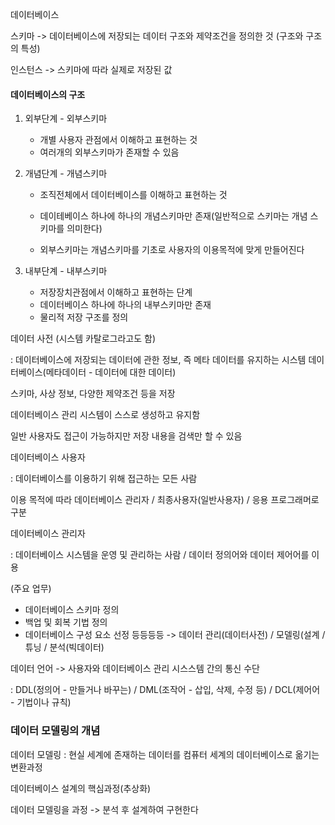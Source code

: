 데이터베이스



스키마 -> 데이터베이스에 저장되는 데이터 구조와 제약조건을 정의한 것 (구조와 구조의 특성)



인스턴스 -> 스키마에 따라 실제로 저장된 값

#### 데이터베이스의 구조

1. 외부단계 - 외부스키마 

   - 개별 사용자 관점에서 이해하고 표현하는 것
   - 여러개의 외부스키마가 존재할 수 있음

2. 개념단계 - 개념스키마

   * 조직전체에서 데이터베이스를 이해하고 표현하는 것

   * 데이테베이스 하나에 하나의 개념스키마만 존재(일반적으로 스키마는 개념 스키마를 의미한다)
   * 외부스키마는 개념스키마를 기초로 사용자의 이용목적에 맞게 만들어진다

3. 내부단계 - 내부스키마

   * 저장장치관점에서 이해하고 표현하는 단계
   * 데이터베이스 하나에 하나의 내부스키마만 존재
   * 물리적 저장 구조를 정의



데이터 사전 (시스템 카탈로그라고도 함)

: 데이터베이스에 저장되는 데이터에 관한 정보, 즉 메타 데이터를 유지하는 시스템 데이터베이스(메타데이터 - 데이터에 대한 데이터)

스키마, 사상 정보, 다양한 제약조건 등을 저장

데이터베이스 관리 시스템이 스스로 생성하고 유지함

일반 사용자도 접근이 가능하지만 저장 내용을 검색만 할 수 있음 



데이터베이스 사용자

: 데이터베이스를 이용하기 위해 접근하는 모든 사람

이용 목적에 따라 데이터베이스 관리자 / 최종사용자(일반사용자) / 응용 프로그래머로 구분



데이터베이스 관리자

: 데이터베이스 시스템을 운영 및 관리하는 사람 / 데이터 정의어와 데이터 제어어를 이용

(주요 업무)

- 데이터베이스 스키마 정의
- 백업 및 회복 기법 정의
- 데이터베이스 구성 요소 선정 등등등등 -> 데이터 관리(데이터사전) / 모델링(설계 / 튜닝 / 분석(빅데이터)



데이터 언어 -> 사용자와 데이터베이스 관리 시스스템 간의 통신 수단

: DDL(정의어 - 만들거나 바꾸는) / DML(조작어 - 삽입, 삭제, 수정 등) / DCL(제어어 - 기법이나 규칙)



### 데이터 모델링의 개념

데이터 모델링 : 현실 세계에 존재하는 데이터를 컴퓨터 세계의 데이터베이스로 옮기는 변환과정

데이터베이스 설계의 핵심과정(추상화)



데이터 모델링을 과정 -> 분석 후 설계하여 구현한다



